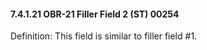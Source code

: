 #### 7.4.1.21 OBR-21 Filler Field 2 (ST) 00254

Definition: This field is similar to filler field #1.
